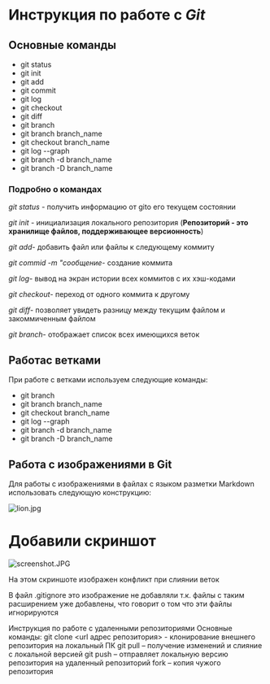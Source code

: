 # **Инструкция по  работе с _Git_**

## Основные команды

* git status
* git init
* git add
* git commit
* git log
* git checkout
* git diff
* git branch
* git branch branch_name
* git checkout branch_name
* git log --graph
* git branch -d branch_name
* git branch -D branch_name

### Подробно о командах

*git status* - получить информацию от gitо его текущем состоянии

*git init* - инициализация локального репозитория (**Репозиторий - это хранилище файлов, поддерживающее версионность**)

*git add*- добавить файл или файлы к следующему коммиту

*git commid -m "сообщение*- создание коммита

*git log*- вывод на экран истории всех коммитов с их хэш-кодами

*git checkout*- переход от одного коммита к другому

*git diff*- позволяет увидеть разницу между текущим файлом и закоммиченным файлом

*git branch*- отображает список всех имеющихся веток



## Работас ветками

При работе с ветками используем следующие команды:

* git branch
* git branch branch_name
* git checkout branch_name
* git log --graph
* git branch -d branch_name
* git branch -D branch_name

## Работа с изображениями в Git

Для работы с изображениями в файлах с языком разметки Markdown использовать следующую конструкцию:

![lion.jpg](lion.jpg)

# Добавили скриншот

![screenshot.JPG](screenshot.JPG)

На этом скриншоте изображен конфликт при слиянии веток

В файл  .gitignore это изображение не добавляли т.к. файлы с таким расширением уже добавлены, что говорит о том что эти файлы игнорируются 

Инструкция по работе с удаленными репозиториями
Основные команды:
git clone <url адрес репозитория> - клонирование внешнего репозитория на локальный ПК
git pull – получение изменений и слияние с локальной версией
git push – отправляет локальную версию репозитория на удаленный репозиторий
fork – копия чужого репозитория

